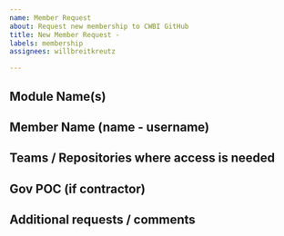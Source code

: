 ```yaml
---
name: Member Request
about: Request new membership to CWBI GitHub
title: New Member Request -
labels: membership
assignees: willbreitkreutz

---
```


## Module Name(s)


## Member Name (name - username)


## Teams / Repositories where access is needed


## Gov POC (if contractor)


## Additional requests / comments
